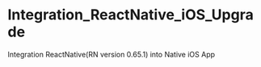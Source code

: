 # Integration_ReactNative_iOS_Upgrade
Integration ReactNative(RN version 0.65.1) into Native iOS App
